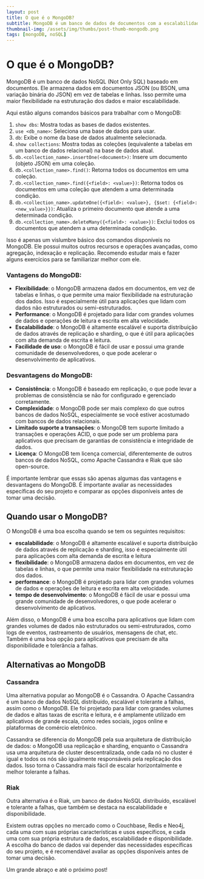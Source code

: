 ```yaml
---
layout: post
title: O que é o MongoDB?
subtitle: MongoDB é um banco de dados de documentos com a escalabilidade e flexibilidade que você deseja junto com a consulta e indexação que você precisa
thumbnail-img: /assets/img/thumbs/post-thumb-mongodb.png
tags: [mongoDB, noSQL]
---
```


# O que é o MongoDB?

MongoDB é um banco de dados NoSQL (Not Only SQL) baseado em documentos. Ele armazena dados em documentos JSON (ou BSON, uma variação binária do JSON) em vez de tabelas e linhas. Isso permite uma maior flexibilidade na estruturação dos dados e maior escalabilidade.

Aqui estão alguns comandos básicos para trabalhar com o MongoDB:

1. `show dbs`: Mostra todas as bases de dados existentes.
2. `use <db_name>`: Seleciona uma base de dados para usar.
3. `db`: Exibe o nome da base de dados atualmente selecionada.
4. `show collections`: Mostra todas as coleções (equivalente a tabelas em um banco de dados relacional) na base de dados atual.
5. `db.<collection_name>.insertOne(<document>)`: Insere um documento (objeto JSON) em uma coleção.
6. `db.<collection_name>.find()`: Retorna todos os documentos em uma coleção.
7. `db.<collection_name>.find({<field>: <value>})`: Retorna todos os documentos em uma coleção que atendem a uma determinada condição.
8. `db.<collection_name>.updateOne({<field>: <value>}, {$set: {<field>: <new_value>}})`: Atualiza o primeiro documento que atende a uma determinada condição.
9. `db.<collection_name>.deleteMany({<field>: <value>})`: Exclui todos os documentos que atendem a uma determinada condição.

Isso é apenas um vislumbre básico dos comandos disponíveis no MongoDB. Ele possui muitos outros recursos e operações avançadas, como agregação, indexação e replicação. Recomendo estudar mais e fazer alguns exercícios para se familiarizar melhor com ele.

### Vantagens do MongoDB:

- **Flexibilidade**: o MongoDB armazena dados em documentos, em vez de tabelas e linhas, o que permite uma maior flexibilidade na estruturação dos dados. Isso é especialmente útil para aplicações que lidam com dados não estruturados ou semi-estruturados.
- **Performance**: o MongoDB é projetado para lidar com grandes volumes de dados e operações de leitura e escrita em alta velocidade.
- **Escalabilidade**: o MongoDB é altamente escalável e suporta distribuição de dados através de replicação e sharding, o que é útil para aplicações com alta demanda de escrita e leitura.
- **Facilidade de uso**: o MongoDB é fácil de usar e possui uma grande comunidade de desenvolvedores, o que pode acelerar o desenvolvimento de aplicativos.

### Desvantagens do MongoDB:

- **Consistência**: o MongoDB é baseado em replicação, o que pode levar a problemas de consistência se não for configurado e gerenciado corretamente.
- **Complexidade**: o MongoDB pode ser mais complexo do que outros bancos de dados NoSQL, especialmente se você estiver acostumado com bancos de dados relacionais.
- **Limitado suporte a transações**: o MongoDB tem suporte limitado a transações e operações ACID, o que pode ser um problema para aplicativos que precisam de garantias de consistência e integridade de dados.
- **Licença**: O MongoDB tem licença comercial, diferentemente de outros bancos de dados NoSQL, como Apache Cassandra e Riak que são open-source.

É importante lembrar que essas são apenas algumas das vantagens e desvantagens do MongoDB. É importante avaliar as necessidades específicas do seu projeto e comparar as opções disponíveis antes de tomar uma decisão.

## Quando usar o MongoDB?

O MongoDB é uma boa escolha quando se tem os seguintes requisitos:

- **escalabilidade**: o MongoDB é altamente escalável e suporta distribuição de dados através de replicação e sharding, isso é especialmente útil para aplicações com alta demanda de escrita e leitura
- **flexibilidade**: o MongoDB armazena dados em documentos, em vez de tabelas e linhas, o que permite uma maior flexibilidade na estruturação dos dados.
- **performance**: o MongoDB é projetado para lidar com grandes volumes de dados e operações de leitura e escrita em alta velocidade.
- **tempo de desenvolvimento**: o MongoDB é fácil de usar e possui uma grande comunidade de desenvolvedores, o que pode acelerar o desenvolvimento de aplicativos.

Além disso, o MongoDB é uma boa escolha para aplicativos que lidam com grandes volumes de dados não estruturados ou semi-estruturados, como logs de eventos, rastreamento de usuários, mensagens de chat, etc. Também é uma boa opção para aplicativos que precisam de alta disponibilidade e tolerância a falhas.

## Alternativas ao MongoDB

### Cassandra

Uma alternativa popular ao MongoDB é o Cassandra. O Apache Cassandra é um banco de dados NoSQL distribuído, escalável e tolerante a falhas, assim como o MongoDB. Ele foi projetado para lidar com grandes volumes de dados e altas taxas de escrita e leitura, e é amplamente utilizado em aplicativos de grande escala, como redes sociais, jogos online e plataformas de comércio eletrônico.

Cassandra se diferencia do MongoDB pela sua arquitetura de distribuição de dados: o MongoDB usa replicação e sharding, enquanto o Cassandra usa uma arquitetura de cluster descentralizada, onde cada nó no cluster é igual e todos os nós são igualmente responsáveis pela replicação dos dados. Isso torna o Cassandra mais fácil de escalar horizontalmente e melhor tolerante a falhas.

### Riak

Outra alternativa é o Riak, um banco de dados NoSQL distribuído, escalável e tolerante a falhas, que também se destaca na escalabilidade e disponibilidade.

Existem outras opções no mercado como o Couchbase, Redis e Neo4j, cada uma com suas próprias características e usos específicos, e cada uma com sua própria estrutura de dados, escalabilidade e disponibilidade. A escolha do banco de dados vai depender das necessidades específicas do seu projeto, e é recomendável avaliar as opções disponíveis antes de tomar uma decisão.

Um grande abraço e até o próximo post!
